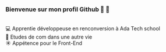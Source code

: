 ### Bienvenue sur mon profil Github :dizzy: :dizzy:

<br> :computer: Apprentie développeuse en renconversion à Ada Tech school 
<br> :memo: Etudes de com dans une autre vie 
<br> :sunny: Appétence pour le Front-End


